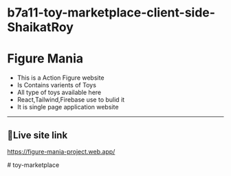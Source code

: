 # b7a11-toy-marketplace-client-side-ShaikatRoy

# Figure Mania

- This is a Action Figure website
- Is Contains varients of Toys
- All type of toys available here
- React,Tailwind,Firebase use to bulid it
- It is single page application website

---------------------------------------

## 🔗Live site link

https://figure-mania-project.web.app/


#   t o y - m a r k e t p l a c e  
 